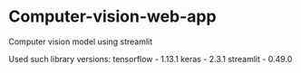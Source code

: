 # Computer-vision-web-app
Computer vision model using streamlit

Used such library versions:
tensorflow - 1.13.1
keras - 2.3.1
streamlit - 0.49.0
